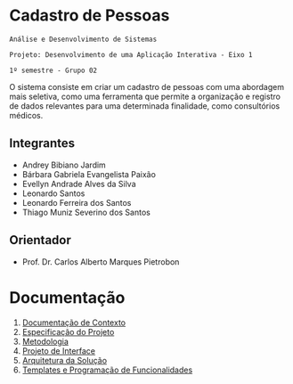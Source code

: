 # Cadastro de Pessoas

` Análise e Desenvolvimento de Sistemas `

`Projeto: Desenvolvimento de uma Aplicação Interativa - Eixo 1`

`1º semestre - Grupo 02`

O sistema consiste em criar um cadastro de pessoas com uma abordagem mais seletiva, como uma ferramenta que permite a organização e registro de dados relevantes para uma determinada finalidade, como consultórios médicos.

## Integrantes

* Andrey Bibiano Jardim
* Bárbara Gabriela Evangelista Paixão
* Evellyn Andrade Alves da Silva
* Leonardo Santos
* Leonardo Ferreira dos Santos
* Thiago Muniz Severino dos Santos

## Orientador

* Prof. Dr. Carlos Alberto Marques Pietrobon

<!--
## Instruções de utilização

Ainda não está disponível. 
-->

# Documentação

<ol>
<li><a href="docs/01-Documentação de Contexto.md"> Documentação de Contexto</a></li>
<li><a href="docs/02-Especificação do Projeto.md"> Especificação do Projeto</a></li>
<li><a href="docs/03-Metodologia.md"> Metodologia</a></li>
<li><a href="docs/04-Projeto de Interface.md"> Projeto de Interface</a></li>
<li><a href="docs/05-Arquitetura da Solução.md"> Arquitetura da Solução</a></li>
<li><a href="docs/06-Templates e Programação de Funcionalidades.md"> Templates e Programação de Funcionalidades</a></li>
<!--
<li><a href="docs/08-Plano de Testes de Software.md"> Plano de Testes de Software</a></li>
<li><a href="docs/09-Registro de Testes de Software.md"> Registro de Testes de Software</a></li>
<li><a href="docs/10-Plano de Testes de Usabilidade.md"> Plano de Testes de Usabilidade</a></li>
<li><a href="docs/11-Registro de Testes de Usabilidade.md"> Registro de Testes de Usabilidade</a></li>
<li><a href="docs/12-Apresentação do Projeto.md"> Apresentação do Projeto</a></li>
<li><a href="docs/13-Referências.md"> Referências</a></li>
-->
</ol>

<!--
# Código

<li><a href="src/README.md">Código Fonte</a></li>

# Apresentação

<li><a href="presentation/README.md"> Apresentação da solução</a></li>
-->

